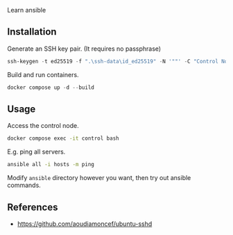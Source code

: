 Learn ansible

## Installation

Generate an SSH key pair. (It requires no passphrase)

```powershell
ssh-keygen -t ed25519 -f ".\ssh-data\id_ed25519" -N '""' -C "Control Node"
```

Build and run containers.

```powershell
docker compose up -d --build
```

## Usage

Access the control node.

```bash
docker compose exec -it control bash
```

E.g. ping all servers.

```bash
ansible all -i hosts -m ping
```

Modify `ansible` directory however you want, then try out ansible commands.

## References
- https://github.com/aoudiamoncef/ubuntu-sshd
